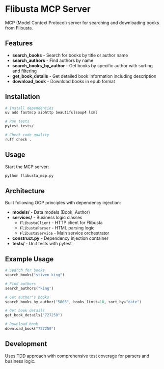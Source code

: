 # Flibusta MCP Server

MCP (Model Context Protocol) server for searching and downloading books from Flibusta.

## Features

- **search_books** - Search for books by title or author name
- **search_authors** - Find authors by name  
- **search_books_by_author** - Get books by specific author with sorting and filtering
- **get_book_details** - Get detailed book information including description
- **download_book** - Download books in epub format

## Installation

```bash
# Install dependencies
uv add fastmcp aiohttp beautifulsoup4 lxml

# Run tests
pytest tests/

# Check code quality
ruff check .
```

## Usage

Start the MCP server:

```bash
python flibusta_mcp.py
```

## Architecture

Built following OOP principles with dependency injection:

- **models/** - Data models (Book, Author)
- **services/** - Business logic classes
  - `FlibustaClient` - HTTP client for Flibusta
  - `FlibustaParser` - HTML parsing logic  
  - `FlibustaService` - Main service orchestrator
- **construct.py** - Dependency injection container
- **tests/** - Unit tests with pytest

## Example Usage

```python
# Search for books
search_books("stiven king")

# Find authors
search_authors("king")

# Get author's books
search_books_by_author("5803", books_limit=10, sort_by="date")

# Get book details
get_book_details("727250")

# Download book
download_book("727250")
```

## Development

Uses TDD approach with comprehensive test coverage for parsers and business logic.